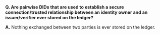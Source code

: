**Q. Are pairwise DIDs that are used to establish a secure connection/trusted relationship between an identity owner and an issuer/verifier ever stored on the ledger?**

**A.** Nothing exchanged between two parties is ever stored on the ledger.
